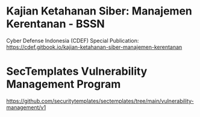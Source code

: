 # Kajian Ketahanan Siber: Manajemen Kerentanan - BSSN
Cyber Defense Indonesia (CDEF) Special Publication: https://cdef.gitbook.io/kajian-ketahanan-siber-manajemen-kerentanan

# SecTemplates Vulnerability Management Program

https://github.com/securitytemplates/sectemplates/tree/main/vulnerability-management/v1

